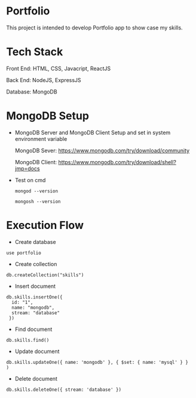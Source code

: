 # Portfolio
This project is intended to develop Portfolio app to show case my skills.

# Tech Stack
Front End: HTML, CSS, Javacript, ReactJS

Back End: NodeJS, ExpressJS

Database: MongoDB

# MongoDB Setup
* MongoDB Server and MongoDB Client Setup and set in system environment variable

  MongoDB Sever: https://www.mongodb.com/try/download/community

  MongoDB Client: https://www.mongodb.com/try/download/shell?jmp=docs
* Test on cmd
  ```
  mongod --version
  ```
  ```
  mongosh --version
  ```
# Execution Flow
* Create database
```
use portfolio
```
* Create collection
```
db.createCollection("skills")
```
* Insert document
```
db.skills.insertOne({
  id: "1",
  name: "mongodb",
  stream: "database"
 })
```
* Find document
```
db.skills.find()
```
* Update document
```
db.skills.updateOne({ name: 'mongodb' }, { $set: { name: 'mysql' } }
)
```
* Delete document
```
db.skills.deleteOne({ stream: 'database' })
```
